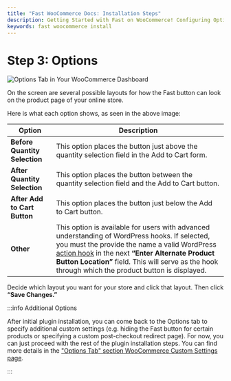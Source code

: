 ```yaml
---
title: "Fast WooCommerce Docs: Installation Steps"
description: Getting Started with Fast on WooCommerce! Configuring Options.
keywords: fast woocommerce install
---
```


# Step 3: Options

![Options Tab in Your WooCommerce Dashboard](/images/woocommerce/options-tab.png)

On the screen are several possible layouts for how the Fast button can look on the product page of your online store.

Here is what each option shows, as seen in the above image:

| Option                        | Description                                                                                                                                                                                                                                                                                                                                                        |
| ----------------------------- | ------------------------------------------------------------------------------------------------------------------------------------------------------------------------------------------------------------------------------------------------------------------------------------------------------------------------------------------------------------------ |
| **Before Quantity Selection** | This option places the button just above the quantity selection field in the Add to Cart form.                                                                                                                                                                                                                                                                     |
| **After Quantity Selection**  | This option places the button between the quantity selection field and the Add to Cart button.                                                                                                                                                                                                                                                                     |
| **After Add to Cart Button**  | This option places the button just below the Add to Cart button.                                                                                                                                                                                                                                                                                                   |
| **Other**                     | This option is available for users with advanced understanding of WordPress hooks. If selected, you must the provide the name a valid WordPress [action hook](https://codex.wordpress.org/Plugin_API/Action_Reference) in the next **“Enter Alternate Product Button Location”** field. This will serve as the hook through which the product button is displayed. |

Decide which layout you want for your store and click that layout. Then click **“Save Changes.”**

:::info Additional Options

After initial plugin installation, you can come back to the Options tab to specify additional custom settings (e.g. hiding the Fast button for certain products or specifying a custom post-checkout redirect page). For now, you can just proceed with the rest of the plugin installation steps. You can find more details in the ["Options Tab" section WooCommerce Custom Settings page](/developer-portal/for-developers/woocommerce/customization/custom-settings#options-tab).

:::
